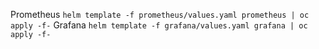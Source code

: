 Prometheus ```helm template -f prometheus/values.yaml prometheus | oc apply -f-```
Grafana ```helm template -f grafana/values.yaml grafana | oc apply -f-```